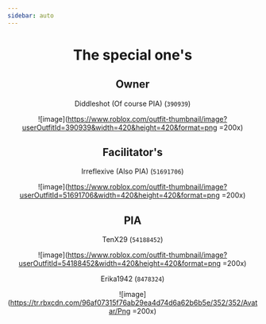 ```yaml
---
sidebar: auto
---
```

<center>

# The special one's

## Owner
Diddleshot (Of course PIA) (``390939``)

![image](https://www.roblox.com/outfit-thumbnail/image?userOutfitId=390939&width=420&height=420&format=png =200x)

## Facilitator's
Irreflexive (Also PIA) (``51691706``)

![image](https://www.roblox.com/outfit-thumbnail/image?userOutfitId=51691706&width=420&height=420&format=png =200x)

## PIA
TenX29 (``54188452``)

![image](https://www.roblox.com/outfit-thumbnail/image?userOutfitId=54188452&width=420&height=420&format=png =200x)

Erika1942 (``8478324``)

![image](https://tr.rbxcdn.com/96af07315f76ab29ea4d74d6a62b6b5e/352/352/Avatar/Png =200x)


</center>